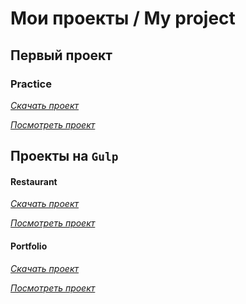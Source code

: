 # Мои проекты / My project

## Первый проект

### Practice
*[Скачать проект](https://github.com/e-markov/practice/)*

*[Посмотреть проект](https://e-markov.github.io/practice/)*

## Проекты на `Gulp`

#### Restaurant
*[Скачать проект](https://github.com/e-markov/restaurant/)*

*[Посмотреть проект](https://e-markov.github.io/restaurant/)*
#### Portfolio
*[Скачать проект](https://github.com/e-markov/portfolio/)*

*[Посмотреть проект](https://e-markov.github.io/portfolio/)*

